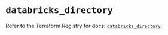 # `databricks_directory`

Refer to the Terraform Registry for docs: [`databricks_directory`](https://registry.terraform.io/providers/databricks/databricks/1.63.0/docs/resources/directory).

